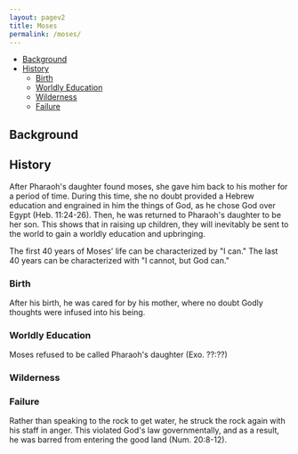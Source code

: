 ```yaml
---
layout: pagev2
title: Moses
permalink: /moses/
---
```

- [Background](#background)
- [History](#history)
  - [Birth](#birth)
  - [Worldly Education](#worldly-education)
  - [Wilderness](#wilderness)
  - [Failure](#failure)

## Background

## History

After Pharaoh's daughter found moses, she gave him back to his mother for a period of time. During this time, she no doubt provided a Hebrew education and engrained in him the things of God, as he chose God over Egypt (Heb. 11:24-26). Then, he was returned to Pharaoh's daughter to be her son. This shows that in raising up children, they will inevitably be sent to the world to gain a worldly education and upbringing. 

The first 40 years of Moses' life can be characterized by "I can." The last 40 years can be characterized with "I cannot, but God can."

### Birth

After his birth, he was cared for by his mother, where no doubt Godly thoughts were infused into his being.

### Worldly Education

Moses refused to be called Pharaoh's daughter (Exo. ??:??)

### Wilderness

### Failure

Rather than speaking to the rock to get water, he struck the rock again with his staff in anger. This violated God's law governmentally, and as a result, he was barred from entering the good land (Num. 20:8-12).